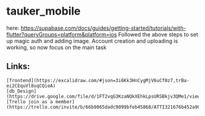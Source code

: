 # tauker_mobile

here: https://supabase.com/docs/guides/getting-started/tutorials/with-flutter?queryGroups=platform&platform=ios
Followed the above steps to set up magic auth and adding image. Account creation and uploading is working, so now focus on the main task

## Links: 
    [frontend](https://excalidraw.com/#json=3i6Kk3HnCygMjV6uCf0z7,trBa-ei2CEquVl8uqCQieA) 
    [db_Design](https://drive.google.com/file/d/1FT2vqG3KzaNQkXEhkLpsURSBkjv3QMe1/view)
    [Trello join as a member](https://trello.com/invite/b/66b9065dadc9099bfeb45860/ATTI321676b452a98ce5c344d475c7f20eeb0A014408/tauker)
